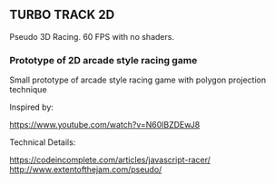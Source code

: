 ## TURBO TRACK 2D

Pseudo 3D Racing.
60 FPS with no shaders.

### Prototype of 2D arcade style racing game

Small prototype of arcade style racing game with polygon projection technique

Inspired by:

https://www.youtube.com/watch?v=N60lBZDEwJ8

Technical Details:

https://codeincomplete.com/articles/javascript-racer/
http://www.extentofthejam.com/pseudo/